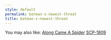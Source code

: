 ```yaml
---
style: default
permalink: batman-s-newest-threat
title: batman-s-newest-threat
---
```

You may also like:
[Along Came A Spider](http://scp-wiki.net/along-came-a-spider)
[SCP-1809](http://scp-wiki.net/scp-1809)